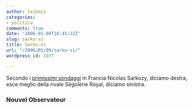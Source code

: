 ```yaml
---
author: leibniz
categories:
- politica
comments: true
date: '2006-01-09T16:45:22Z'
slug: sarko-si
title: Sarko-sì
url: "/2006/01/09/sarko-si/"
wordpress_id: 1977

---
```

Secondo i [primissimi sondaggi](https://permanent.nouvelobs.com/politique/20060109.OBS1371.html) in Francia Nicolas Sarkozy, diciamo destra, esce meglio della rivale Ségolène Royal, diciamo sinistra.


### Nouvel Observateur
